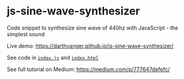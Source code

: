# js-sine-wave-synthesizer

Code snippet to synthesize sine wave of 440hz with JavaScript - the simplest sound

Live demo: https://darthvanger.github.io/js-sine-wave-synthesizer/

See code in [`index.js`](https://github.com/DarthVanger/js-sine-wave-synthesizer/blob/master/index.js) and [`index.html`](https://github.com/DarthVanger/js-sine-wave-synthesizer/blob/master/index.html)

See full tutorial on Medium: https://medium.com/p/777647defefc/